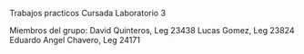 Trabajos practicos Cursada Laboratorio 3

Miembros del grupo:
David Quinteros, Leg 23438
Lucas Gomez, Leg 23824
Eduardo Angel Chavero, Leg 24171
